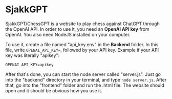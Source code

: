 # SjakkGPT
SjakkGPT/ChessGPT is a website to play chess against ChatGPT through the OpenAI API. In order to use it, you need an **OpenAI API key** from OpenAI. You also need NodeJS installed on your computer.

To use it, create a file named "api_key.env" in the **Backend** folder. In this file, write `OPENAI_API_KEY=`, followed by your API key.
Example if your API key was literally "apikey":

```
OPENAI_API_KEY=apikey
```

After that's done, you can start the node server called "server.js". Just go into the "backend" directory in your terminal, and type `node server.js`. After that, go into the "frontend" folder and run the .html file. The website should open and it should be obvious how you use it.
